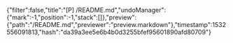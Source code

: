 {"filter":false,"title":"[P] /README.md","undoManager":{"mark":-1,"position":-1,"stack":[]},"preview":{"path":"/README.md","previewer":"preview.markdown"},"timestamp":1532556091813,"hash":"da39a3ee5e6b4b0d3255bfef95601890afd80709"}